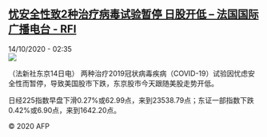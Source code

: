 <!--1602640506000-->
[忧安全性致2种治疗病毒试验暂停 日股开低 – 法国国际广播电台 - RFI](http://www.rfi.fr//cn/contenu/20201014-%E5%BF%A7%E5%AE%89%E5%85%A8%E6%80%A7%E8%87%B42%E7%A7%8D%E6%B2%BB%E7%96%97%E7%97%85%E6%AF%92%E8%AF%95%E9%AA%8C%E6%9A%82%E5%81%9C-%E6%97%A5%E8%82%A1%E5%BC%80%E4%BD%8E)
------

<div>14/10/2020 - 02:35</div><img src="https://s.rfi.fr/media/display/bfe7330e-0db8-11eb-a206-005056a98db9/w:310/p:16x9/eco0002b.201014083501.jpg"><div class="t-content__body u-clearfix"><p>（法新社东京14日电）    两种治疗2019冠状病毒疾病（COVID-19）试验因忧虑安全性而暂停，导致美国股市下跌，东京股市今天跟随美股走势开低。</p><p>    日经225指数早盘下滑0.27%或62.99点，来到23538.79点；东证一部指数下跌0.42%或6.90点，来到1642.20点。</p><p class="t-copyright">© 2020 AFP</p>        </div>
